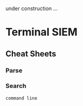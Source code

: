 under construction ...

# Terminal SIEM

## Cheat Sheets

### Parse

### Search
``` js
command line
```
